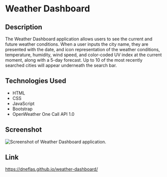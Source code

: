 # Weather Dashboard

## Description
The Weather Dashboard application allows users to see the current and future weather conditions. When a user inputs the city name, they are presented with the date, and icon representation of the weather conditions, temperature, humidity, wind speed, and color-coded UV index at the current moment, along with a 5-day forecast. Up to 10 of the most recently searched cities will appear underneath the search bar.

## Technologies Used
- HTML
- CSS
- JavaScript
- Bootstrap
- OpenWeather One Call API 1.0

## Screenshot
![Screenshot of Weather Dashboard application.](.)

## Link
https://dneflas.github.io/weather-dashboard/
